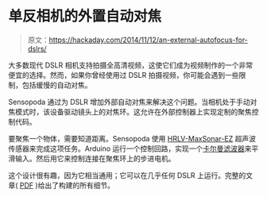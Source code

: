 # 单反相机的外置自动对焦

> 原文：<https://hackaday.com/2014/11/12/an-external-autofocus-for-dslrs/>

大多数现代 DSLR 相机支持拍摄全高清视频，这使它们成为视频制作的一个非常便宜的选择。然而，如果你曾经使用过 DSLR 拍摄视频，你可能会遇到一些限制，包括缓慢的自动对焦。

Sensopoda 通过为 DSLR 增加外部自动对焦来解决这个问题。当相机处于手动对焦模式时，该设备驱动镜头上的对焦环。这允许在外部控制器上实现定制的聚焦控制代码。

要聚焦一个物体，需要知道距离。Sensopoda 使用 [HRLV-MaxSonar-EZ](http://www.maxbotix.com/Ultrasonic_Sensors/High_Resolution_Sensors.htm) 超声波传感器来完成这项任务。Arduino 运行一个控制回路，实现一个[卡尔曼滤波器](http://en.wikipedia.org/wiki/Kalman_filter)来平滑输入。然后用它来控制连接在聚焦环上的步进电机。

这个设计很有趣，因为它相当通用；它可以在几乎任何 DSLR 上运行。完整的文章( [PDF](http://files.julian-h.de/sensopoda.pdf) )给出了构建的所有细节。